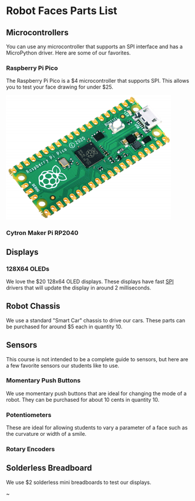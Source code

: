 # Robot Faces Parts List

## Microcontrollers

You can use any microcontroller that supports an SPI interface and has a MicroPython driver.  Here are some of our favorites.

### Raspberry Pi Pico

The Raspberry Pi Pico is a $4 microcontroller that supports SPI.  This allows you to test your
face drawing for under $25.

![](./img/raspberry-pi-pico.png)

### Cytron Maker Pi RP2040

## Displays

### 128X64 OLEDs

We love the $20 128x64 OLED displays.  These displays have fast [SPI](./glossary.md#spi) drivers that will update the display in around 2 milliseconds.

## Robot Chassis

We use a standard "Smart Car" chassis to drive our cars.  These parts can be purchased for
around $5 each in quantity 10.

## Sensors

This course is not intended to be a complete guide to sensors, but here
are a few favorite sensors our students like to use.

### Momentary Push Buttons

We use momentary push buttons that are ideal for changing the mode of a robot.  They can be
purchased for about 10 cents in quantity 10.

### Potentiometers

These are ideal for allowing students to vary a parameter of a face such as the curvature or width
of a smile.

### Rotary Encoders

## Solderless Breadboard

We use $2 solderless mini breadboards to test our displays.

~[](./img/solderless-mini-breadboard.jpg)

